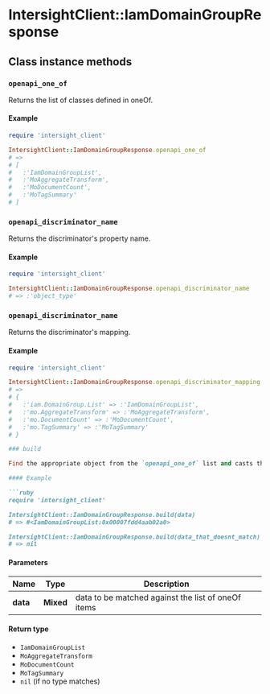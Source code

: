 # IntersightClient::IamDomainGroupResponse

## Class instance methods

### `openapi_one_of`

Returns the list of classes defined in oneOf.

#### Example

```ruby
require 'intersight_client'

IntersightClient::IamDomainGroupResponse.openapi_one_of
# =>
# [
#   :'IamDomainGroupList',
#   :'MoAggregateTransform',
#   :'MoDocumentCount',
#   :'MoTagSummary'
# ]
```

### `openapi_discriminator_name`

Returns the discriminator's property name.

#### Example

```ruby
require 'intersight_client'

IntersightClient::IamDomainGroupResponse.openapi_discriminator_name
# => :'object_type'
```

### `openapi_discriminator_name`

Returns the discriminator's mapping.

#### Example

```ruby
require 'intersight_client'

IntersightClient::IamDomainGroupResponse.openapi_discriminator_mapping
# =>
# {
#   :'iam.DomainGroup.List' => :'IamDomainGroupList',
#   :'mo.AggregateTransform' => :'MoAggregateTransform',
#   :'mo.DocumentCount' => :'MoDocumentCount',
#   :'mo.TagSummary' => :'MoTagSummary'
# }

### build

Find the appropriate object from the `openapi_one_of` list and casts the data into it.

#### Example

```ruby
require 'intersight_client'

IntersightClient::IamDomainGroupResponse.build(data)
# => #<IamDomainGroupList:0x00007fdd4aab02a0>

IntersightClient::IamDomainGroupResponse.build(data_that_doesnt_match)
# => nil
```

#### Parameters

| Name | Type | Description |
| ---- | ---- | ----------- |
| **data** | **Mixed** | data to be matched against the list of oneOf items |

#### Return type

- `IamDomainGroupList`
- `MoAggregateTransform`
- `MoDocumentCount`
- `MoTagSummary`
- `nil` (if no type matches)

